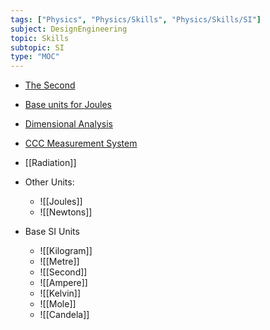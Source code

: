 ```yaml
---
tags: ["Physics", "Physics/Skills", "Physics/Skills/SI"]
subject: DesignEngineering
topic: Skills
subtopic: SI
type: "MOC"
---
```


- [The Second](https://www.youtube.com/watch?v=Tc_tDVbjCQk)
- [Base units for Joules](https://www.youtube.com/watch?v=m_Gl1vHXYT0)
- [Dimensional Analysis](https://www.youtube.com/watch?v=Qmx9dptfl0A)


- [CCC Measurement System](https://youtu.be/KmfdeWd0RMk)
- [[Radiation]]


- Other Units:
	- ![[Joules]]
	- ![[Newtons]]
- Base SI Units
	- ![[Kilogram]] 
	- ![[Metre]] 
	- ![[Second]] 
	- ![[Ampere]] 
	- ![[Kelvin]]
	- ![[Mole]]
	- ![[Candela]] 